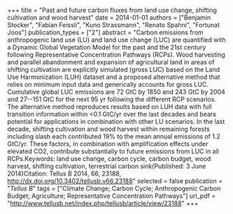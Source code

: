 +++
title = "Past and future carbon fluxes from land use change, shifting cultivation and wood harvest"
date = 2014-01-01
authors = ["Benjamin Stocker", "Fabian Feissli", "Kuno Strassmann", "Renato Spahni", "Fortunat Joos"]
publication_types = ["2"]
abstract = "Carbon emissions from anthropogenic land use (LU) and land use change (LUC) are quantified with a Dynamic Global Vegetation Model for the past and the 21st century following Representative Concentration Pathways (RCPs). Wood harvesting and parallel abandonment and expansion of agricultural land in areas of shifting cultivation are explicitly simulated (gross LUC) based on the Land Use Harmonization (LUH) dataset and a proposed alternative method that relies on minimum input data and generically accounts for gross LUC. Cumulative global LUC emissions are 72 GtC by 1850 and 243 GtC by 2004 and 27--151 GtC for the next 95 yr following the different RCP scenarios. The alternative method reproduces results based on LUH data with full transition information within <0.1 GtC/yr over the last decades and bears potential for applications in combination with other LU scenarios. In the last decade, shifting cultivation and wood harvest within remaining forests including slash each contributed 19% to the mean annual emissions of 1.2 GtC/yr. These factors, in combination with amplification effects under elevated CO2, contribute substantially to future emissions from LUC in all RCPs.Keywords: land use change, carbon cycle, carbon budget, wood harvest, shifting cultivation, terrestrial carbon sink(Published: 3 June 2014)Citation: Tellus B 2014, 66, 23188, http://dx.doi.org/10.3402/tellusb.v66.23188"
selected = false
publication = "*Tellus B*"
tags = ["Climate Change; Carbon Cycle; Anthropogenic Carbon Budget; Agriculture; Representative Concentration Pathways"]
url_pdf = "http://www.tellusb.net/index.php/tellusb/article/view/23188"
+++

